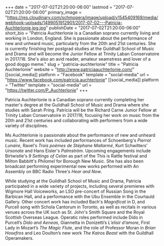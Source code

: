 +++
date = "2017-07-02T21:20:00-06:00"
lastmod = "2017-07-02T21:20:00-06:00"
primary_image = "https://res.cloudinary.com/schmopera/image/upload/v1545409169/media/webhook-uploads/1499051912901/2017-07-02---Patricia-Auchterlonie.jpg.jpg"
publishDate = "2017-07-02T21:20:00-06:00"
short_bio = "Patricia Auchterlonie is a Canadian soprano currently living and working in London, England. She is passionate about the performance of new and unheard music, particularly from the 20th and 21st centuries.  She is currently finishing her postgrad studies at the Guildhall School of Music and Drama and will become the Junior Fellow at Trinity Laban Conservatoire in 2017/18. She&#039;s also an avid reader, amateur seamstress and lover of a good doggo meme."
slug = "patricia-auchterlonie"
title = "Patricia Auchterlonie"
website = "http://www.patriciaauchterlonie.com/"
[[social_media]]
platform = "Facebook"
template = "social-media"
url = "https://www.facebook.com/patricia.auchterlonie"
[[social_media]]
platform = "Twitter"
template = "social-media"
url = "https://twitter.com/P_Auchterlonie"
+++

Patricia Auchterlonie is a Canadian soprano currently completing her master's degree at the Guildhall School of Music and Drama where she studies with Sarah Pring.  Patricia will be the Richard Carne Junior Fellow at Trinity Laban Conservatoire in 2017/18, focusing her work on music from the 20th and 21st centuries and collaborating with performers from a wide variety of disciplines.

Ms Auchterlonie is passionate about the performance of new and unheard music. Recent work has included performances of Schoenberg's *Pierrot Lunaire*, Ravel's *Trois poèmes de Stéphane Mallarmé*, Kurt Schwitters' *Ursonate* and Hans Eisler's *Palmström*. Upcoming engagements include Birtwistle's *9 Settings of Celan* as part of the This is Rattle festival and Milton Babbitt's *Philomel* for Borough New Music. She has also been broadcast performing experimental new works performed with An Assembly on BBC Radio Three's *Hear and Now*.

While studying at the Guildhall School of Music and Drama, Patricia participated in a wide variety of projects, including several premieres with Wigmore Hall Voiceworks, an LSO pre-concert of Russian Song in the Barbican Hall, and a performance with the Ubu Ensemble in the Courtauld Gallery. Other concert work has included Bach's *Magnificat* in D, and Purcell song with Schola Cantorum in Toronto, as well as recitals in various venues across the UK such as St. John's Smith Square and the Royal Scottish Overseas League. Operatic roles performed include Dido in Purcell’s *Dido and Aeneas*, Giannetta in Donizetti’s *L’elisir d’amore*, First Lady in Mozart’s *The Magic Flute*, and the role of Professor Moran in *Brian Hosefros* and Leo Doulton’s new work *The Kairos Beast* with the Guildhall Operamakers.
